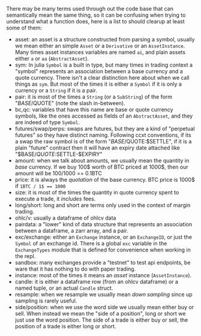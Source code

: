 There may be many terms used through out the code base that can semantically mean the same thing, so it can be confusing when trying to understand what a function does, here is a list to should clearup at least some of them:

- asset: an asset is a structure constructed from parsing a symbol, usually we mean either an simple `Asset` or a `Derivative` or an `AssetInstance`. Many times asset instances variables are named `ai`, and plain assets either `a` or `aa` (`AbstractAsset`).
- sym: In julia `Symbol` is a built in type, but many times in trading context a "symbol" represents an association between a base currency and a quote currency. There isn't a clear distinction here about when we call things as `sym`. But most of the times it is either a `Symbol` if it is only a currency or a `String` if it is a pair.
- pair: it is most of the times a `String` (or a `SubString`) of the form "$BASE/$QUOTE" (note the slash in-between).
- bc,qc: variables that have this name are base or quote currency symbols, like the ones accessed as fields of an `AbstractAsset`, and they are indeed of type `Symbol`.
- futures/swap/perps: swaps are futures, but they are a kind of "perpetual futures" so they have distinct naming.
  Following ccxt conventions, if its a swap the raw symbol is of the form "$BASE/$QUOTE:$SETTLE", if it is a plain "future" contract then it will have an expiry date attached like "$BASE/$QUOTE:$SETTLE-$EXPIRY"
- amount: when we talk about amounts, we usually mean the quantity in _base_ currency. If we buy 100$ worth of BTC priced at 1000$, then our amount will be 100/1000 == 0.1BTC
- price: it is always the _quotation_ of the base currency. BTC price is 1000$ if `1BTC / 1$ == 1000`
- size: it is most of the times the quantity in quote currency spent to execute a trade, it *includes* fees.
- long/short: long and short are terms only used in the context of margin trading.
- ohlc/v: usually a dataframe of ohlcv data
- pairdata: a "lower" kind of data structure that represents an association between a dataframe, a zarr array, and a pair.
- exc/exchange: either an `Exchange` instance, or an `ExchangeID`, or just the `Symbol` of an exchange id. There is a global `exc` variable in the `ExchangeTypes` module that is defined for convenience when working in the repl.
- sandbox: many exchanges provide a "testnet" to test api endpoints, be ware that it has nothing to do with paper trading.
- instance: most of the times it means an _asset_ instance (`AssetInstance`).
- candle: it is either a dataframe row (from an ohlcv dataframe) or a named tuple, or an actual `Candle` struct.
- resample: when we resample we usually mean _down sampling_ since up sampling is rarely useful.
- side/position: when we use the word side we usually mean either buy or sell. When instead we mean the "side of a position", long or short we just use the word position. The side of a trade is either buy or sell, the position of a trade is either long or short.
